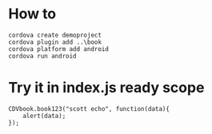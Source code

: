 # How to
	cordova create demoproject
	cordova plugin add ..\book
	cordova platform add android
	cordova run android

# Try it in index.js ready scope
    CDVbook.book123("scott echo", function(data){
        alert(data);
    });
